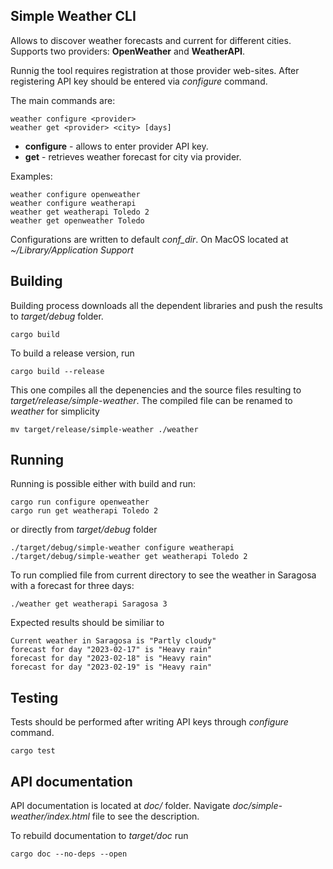 Simple Weather CLI
------------------

Allows to discover weather forecasts and current for different cities. Supports two providers:
**OpenWeather** and **WeatherAPI**.

Runnig the tool requires registration at those provider web-sites. After registering API key should be entered via *configure* command. 

The main commands are:

```
weather configure <provider>
weather get <provider> <city> [days]
```

- **configure** - allows to enter provider API key.
- **get** - retrieves weather forecast for city via provider.

Examples:

```
weather configure openweather
weather configure weatherapi
weather get weatherapi Toledo 2
weather get openweather Toledo
```

Configurations are written to default *conf_dir*. On MacOS located at *~/Library/Application Support*

Building
--------
Building process downloads all the dependent libraries and push the results to *target/debug* folder.

```
cargo build
```

To build a release version, run
```
cargo build --release
```

This one compiles all the depenencies and the source files resulting to *target/release/simple-weather*. The compiled file can be renamed to *weather* for simplicity

```
mv target/release/simple-weather ./weather 
```

Running
-------
Running is possible either with build and run:
```
cargo run configure openweather
cargo run get weatherapi Toledo 2
```

or directly from *target/debug* folder

```
./target/debug/simple-weather configure weatherapi
./target/debug/simple-weather get weatherapi Toledo 2
```

To run complied file from current directory to see the weather in Saragosa with a forecast for three days:

```
./weather get weatherapi Saragosa 3
```

Expected results should be similiar to 
```
Current weather in Saragosa is "Partly cloudy"
forecast for day "2023-02-17" is "Heavy rain"
forecast for day "2023-02-18" is "Heavy rain"
forecast for day "2023-02-19" is "Heavy rain"
```

Testing
-------
Tests should be performed after writing API keys through *configure* command.
```
cargo test
```

API documentation
-----------------
API documentation is located at *doc/* folder. Navigate *doc/simple-weather/index.html* file to see the description. 

To rebuild documentation to *target/doc* run
```
cargo doc --no-deps --open
```
